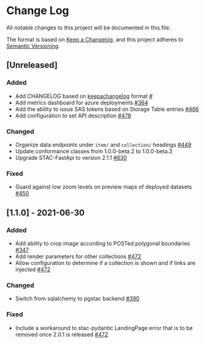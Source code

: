 # Change Log
All notable changes to this project will be documented in this file.

The format is based on [Keep a Changelog](https://keepachangelog.com/en/1.0.0/), and this project adheres to [Semantic Versioning](https://semver.org/spec/v2.0.0.html).

## [Unreleased]
### Added
- Add CHANGELOG based on [keepachangelog](https://keepachangelog.com/en/1.0.0/) format [#]()
- Add metrics dashboard for azure deployments [#364]()
- Add the ability to issue SAS tokens based on Storage Table entries [#466]()
- Add configuration to set API description [#478]()

### Changed
- Organize data endpoints under `item/` and `collection/` headings [#449]()
- Update conformance classes from 1.0.0-beta.2 to 1.0.0-beta.3 []()
- Upgrade STAC-FastApi to version 2.1.1 [#630]()

### Fixed
- Guard against low zoom levels on preview maps of deployed datasets [#450]()

## [1.1.0] - 2021-06-30
### Added
- Add ability to crop image according to POSTed polygonal boundaries [#347]()
- Add render parameters for other collections [#472]()
- Allow configuration to determine if a collection is shown and if links are injected [#472]()

### Changed
- Switch from sqlalchemy to pgstac backend [#390]()

### Fixed
- Include a workaround to stac-pydantic LandingPage error that is to be removed once 2.0.1 is released [#472]()
